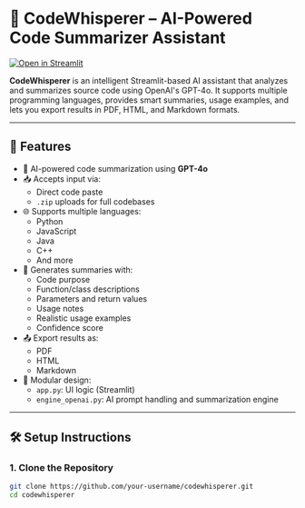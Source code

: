 # 🤖 CodeWhisperer – AI-Powered Code Summarizer Assistant

[![Open in Streamlit](https://static.streamlit.io/badges/streamlit_badge_black_white.svg)](https://agenticcodesummarizer-rtfvo2mzhnhtypuoavniju.streamlit.app/)

**CodeWhisperer** is an intelligent Streamlit-based AI assistant that analyzes and summarizes source code using OpenAI's GPT-4o. It supports multiple programming languages, provides smart summaries, usage examples, and lets you export results in PDF, HTML, and Markdown formats.

---

## 🚀 Features

- 🧠 AI-powered code summarization using **GPT-4o**
- 📥 Accepts input via:
  - Direct code paste
  - `.zip` uploads for full codebases
- 🌐 Supports multiple languages:
  - Python
  - JavaScript
  - Java
  - C++
  - And more
- 📄 Generates summaries with:
  - Code purpose
  - Function/class descriptions
  - Parameters and return values
  - Usage notes
  - Realistic usage examples
  - Confidence score
- 📤 Export results as:
  - PDF
  - HTML
  - Markdown
- 🧩 Modular design:
  - `app.py`: UI logic (Streamlit)
  - `engine_openai.py`: AI prompt handling and summarization engine

---

## 🛠️ Setup Instructions

### 1. Clone the Repository

```bash
git clone https://github.com/your-username/codewhisperer.git
cd codewhisperer
